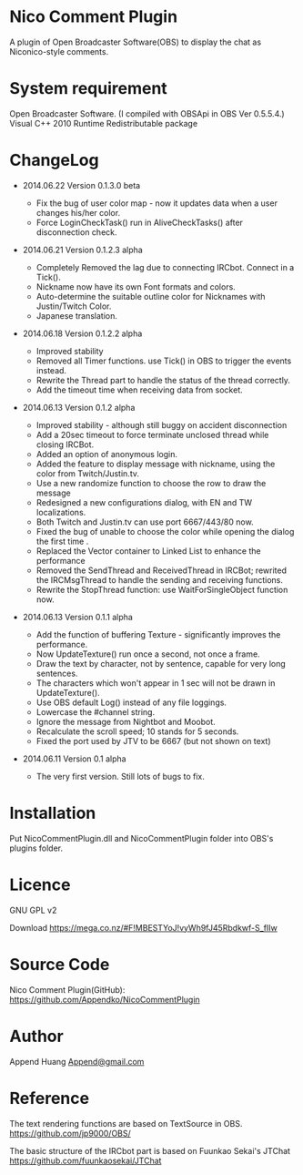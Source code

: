Nico Comment Plugin
===========
A plugin of Open Broadcaster Software(OBS) to display the chat as Niconico-style comments.

System requirement
===========
Open Broadcaster Software. (I compiled with OBSApi in OBS Ver 0.5.5.4.)
Visual C++ 2010 Runtime Redistributable package

ChangeLog
===========
 - 2014.06.22 Version 0.1.3.0 beta
   - Fix the bug of user color map - now it updates data when a user changes his/her color.
   - Force LoginCheckTask() run in AliveCheckTasks() after disconnection check.

 - 2014.06.21 Version 0.1.2.3 alpha
   - Completely Removed the lag due to connecting IRCbot. Connect in a Tick().
   - Nickname now have its own Font formats and colors.
   - Auto-determine the suitable outline color for Nicknames with Justin/Twitch Color.
   - Japanese translation.
 
 - 2014.06.18 Version 0.1.2.2 alpha
   - Improved stability
   - Removed all Timer functions. use Tick() in OBS to trigger the events instead.
   - Rewrite the Thread part to handle the status of the thread correctly.
   - Add the timeout time when receiving data from socket.
 
 - 2014.06.13 Version 0.1.2 alpha
   - Improved stability - although still buggy on accident disconnection
   - Add a 20sec timeout to force terminate unclosed thread while closing IRCBot.
   - Added an option of anonymous login.
   - Added the feature to display message with nickname, using the color from Twitch/Justin.tv.
   - Use a new randomize function to choose the row to draw the message
   - Redesigned a new configurations dialog, with EN and TW localizations.
   - Both Twitch and Justin.tv can use port 6667/443/80 now.
   - Fixed the bug of unable to choose the color while opening the dialog the first time .
   - Replaced the Vector container to Linked List to enhance the performance
   - Removed the SendThread and ReceivedThread in IRCBot; rewrited the IRCMsgThread to handle the sending and receiving functions.
   - Rewrite the StopThread function: use WaitForSingleObject function now.

 - 2014.06.13 Version 0.1.1 alpha
   - Add the function of buffering Texture - significantly improves the performance. 
   - Now UpdateTexture() run once a second, not once a frame.
   - Draw the text by character, not by sentence, capable for very long sentences.
   - The characters which won't appear in 1 sec will not be drawn in UpdateTexture().
   - Use OBS default Log() instead of any file loggings.
   - Lowercase the #channel string.
   - Ignore the message from Nightbot and Moobot.
   - Recalculate the scroll speed; 10 stands for 5 seconds.
   - Fixed the port used by JTV to be 6667 (but not shown on text)
   
 - 2014.06.11 Version 0.1 alpha
   - The very first version. Still lots of bugs to fix.
   
Installation
========
Put NicoCommentPlugin.dll and NicoCommentPlugin folder into OBS's plugins folder.

Licence
========
GNU GPL v2

Download
https://mega.co.nz/#F!MBESTYoJ!vyWh9fJ45Rbdkwf-S_fIIw

Source Code
==========
Nico Comment Plugin(GitHub):
https://github.com/Appendko/NicoCommentPlugin

Author
==========
Append Huang
Append@gmail.com

Reference
==========
The text rendering functions are based on TextSource in OBS.
https://github.com/jp9000/OBS/

The basic structure of the IRCbot part is based on Fuunkao Sekai's JTChat
https://github.com/fuunkaosekai/JTChat



